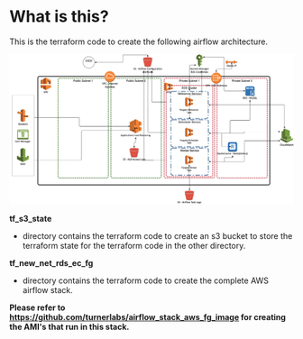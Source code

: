 # What is this?

This is the terraform code to create the following airflow architecture.

![AWS](images/airflow.jpg)

**tf_s3_state** 

- directory contains the terraform code to create an s3 bucket to store the terraform state for the terraform code in the other directory.

**tf_new_net_rds_ec_fg**

- directory contains the terraform code to create the complete AWS airflow stack.

**Please refer to https://github.com/turnerlabs/airflow_stack_aws_fg_image for creating the AMI's that run in this stack.**
